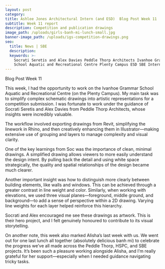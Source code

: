 ```yaml
---
layout: post
category:
title: Ashlee Jones Architectural Intern (and ESD)  Blog Post Week 11
subtitle: Week 11 report
description: Competition and publication drawings
image_path: /uploads/girls-banh-mi-lunch-small.jpg
banner-image_path: /uploads/igs-competition-drawings.png
seo:
  title: News | SBE
  description:
  keywords: >-
    Socrati Seretis and Alex Davies Peddle Thorp Architects Ivanhoe Grammar
    School Aquatic and Recreational Centre Plenty Campus ESD SBE Intern
---
```

Blog Post Week 11

This week, I had the opportunity to work on the Ivanhoe Grammar School Aquatic and Recreational Centre (on the Plenty Campus). My main task was to simplify complex schematic drawings into artistic representations for a competition submission. I was fortunate to work under the guidance of Socrati Seretis and Alex Davies from Peddle Thorp Architects, whose insights were incredibly valuable.

The workflow involved exporting drawings from Revit, simplifying the linework in Rhino, and then creatively enhancing them in Illustrator—making extensive use of grouping and layers to manage complexity and visual clarity.

One of the key learnings from Soc was the importance of clean, minimal drawings. A simplified drawing allows viewers to more easily understand the design intent. By pulling back the detail and using white space strategically, the quality and spatial relationships of the design became much clearer.

Another important insight was how to distinguish more clearly between building elements, like walls and windows. This can be achieved through a greater contrast in line weight and color. Similarly, when working with elevations, we used three visual planes—foreground, middle ground, and background—to add a sense of perspective within a 2D drawing. Varying line weights for each layer helped reinforce this hierarchy.

Socrati and Alex encouraged me see these drawings as artwork. This is their hero project, and I felt genuinely honoured to contribute to its visual storytelling.

On another note, this week also marked Alisha’s last week with us. We went out for one last lunch all together (absolutely delicious banh mi) to celebrate the progress we’ve all made across the Peddle Thorp, HSPC, and SBE projects. It’s been such a pleasure working alongside Alisha, and I’m really grateful for her support—especially when I needed guidance navigating tricky tasks.
